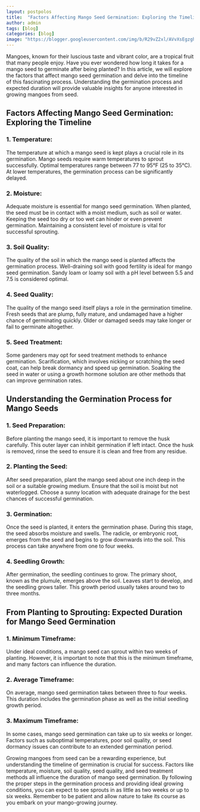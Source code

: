 ```yaml
---
layout: postpolos
title:  "Factors Affecting Mango Seed Germination: Exploring the Timeline of Sprouting!"
author: admin
tags: [blog]
categories: [blog]
image: "https://blogger.googleusercontent.com/img/b/R29vZ2xl/AVvXsEgzghXu8cNX3TLPlLIsShPoQijJ1JCYXH7MwQP0jEdztlP4WVOoJgwmtKDSkd5EYZG6chEnfRjpAdqxoq7T7XkTmUote3_A7rAU5P5VcUISI0yV4KrJirCXbV-e9iUxkgRrsZyp4OqxJFYWq8mX0LSEP1ylqpxLt-bHyldQIzxXXW_HO_WMMd1OgZRA1hr5/s1600/20240402_142748.jpg"
---
```



<p>Mangoes, known for their luscious taste and vibrant color, are a tropical fruit that many people enjoy. Have you ever wondered how long it takes for a mango seed to germinate after being planted? In this article, we will explore the factors that affect mango seed germination and delve into the timeline of this fascinating process. Understanding the germination process and expected duration will provide valuable insights for anyone interested in growing mangoes from seed.</p>
<h2>Factors Affecting Mango Seed Germination: Exploring the Timeline</h2>
<h3>1. Temperature:</h3>
<p>The temperature at which a mango seed is kept plays a crucial role in its germination. Mango seeds require warm temperatures to sprout successfully. Optimal temperatures range between 77 to 95°F (25 to 35°C). At lower temperatures, the germination process can be significantly delayed.</p>
<h3>2. Moisture:</h3>
<p>Adequate moisture is essential for mango seed germination. When planted, the seed must be in contact with a moist medium, such as soil or water. Keeping the seed too dry or too wet can hinder or even prevent germination. Maintaining a consistent level of moisture is vital for successful sprouting.</p>
<h3>3. Soil Quality:</h3>
<p>The quality of the soil in which the mango seed is planted affects the germination process. Well-draining soil with good fertility is ideal for mango seed germination. Sandy loam or loamy soil with a pH level between 5.5 and 7.5 is considered optimal.</p>
<h3>4. Seed Quality:</h3>
<p>The quality of the mango seed itself plays a role in the germination timeline. Fresh seeds that are plump, fully mature, and undamaged have a higher chance of germinating quickly. Older or damaged seeds may take longer or fail to germinate altogether.</p>
<h3>5. Seed Treatment:</h3>
<p>Some gardeners may opt for seed treatment methods to enhance germination. Scarification, which involves nicking or scratching the seed coat, can help break dormancy and speed up germination. Soaking the seed in water or using a growth hormone solution are other methods that can improve germination rates.</p>
<h2>Understanding the Germination Process for Mango Seeds</h2>
<h3>1. Seed Preparation:</h3>
<p>Before planting the mango seed, it is important to remove the husk carefully. This outer layer can inhibit germination if left intact. Once the husk is removed, rinse the seed to ensure it is clean and free from any residue.</p>
<h3>2. Planting the Seed:</h3>
<p>After seed preparation, plant the mango seed about one inch deep in the soil or a suitable growing medium. Ensure that the soil is moist but not waterlogged. Choose a sunny location with adequate drainage for the best chances of successful germination.</p>
<h3>3. Germination:</h3>
<p>Once the seed is planted, it enters the germination phase. During this stage, the seed absorbs moisture and swells. The radicle, or embryonic root, emerges from the seed and begins to grow downwards into the soil. This process can take anywhere from one to four weeks.</p>
<h3>4. Seedling Growth:</h3>
<p>After germination, the seedling continues to grow. The primary shoot, known as the plumule, emerges above the soil. Leaves start to develop, and the seedling grows taller. This growth period usually takes around two to three months.</p>
<h2>From Planting to Sprouting: Expected Duration for Mango Seed Germination</h2>
<h3>1. Minimum Timeframe:</h3>
<p>Under ideal conditions, a mango seed can sprout within two weeks of planting. However, it is important to note that this is the minimum timeframe, and many factors can influence the duration.</p>
<h3>2. Average Timeframe:</h3>
<p>On average, mango seed germination takes between three to four weeks. This duration includes the germination phase as well as the initial seedling growth period.</p>
<h3>3. Maximum Timeframe:</h3>
<p>In some cases, mango seed germination can take up to six weeks or longer. Factors such as suboptimal temperatures, poor soil quality, or seed dormancy issues can contribute to an extended germination period.</p>
<p>Growing mangoes from seed can be a rewarding experience, but understanding the timeline of germination is crucial for success. Factors like temperature, moisture, soil quality, seed quality, and seed treatment methods all influence the duration of mango seed germination. By following the proper steps in the germination process and providing ideal growing conditions, you can expect to see sprouts in as little as two weeks or up to six weeks. Remember to be patient and allow nature to take its course as you embark on your mango-growing journey.</p>
